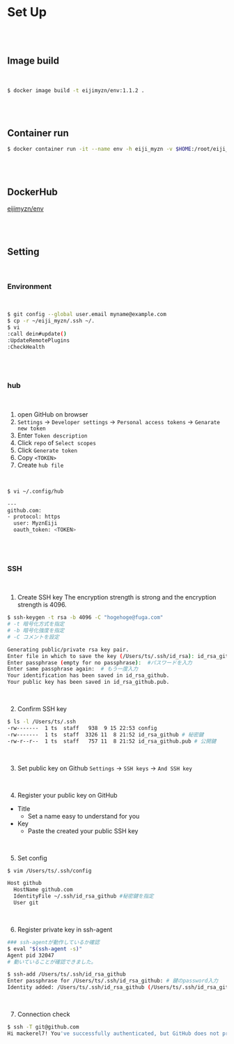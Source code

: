 # Set Up

<br />

<br />

## Image build

<br />

```bash
$ docker image build -t eijimyzn/env:1.1.2 .
```

<br />

<br />

## Container run

```bash
$ docker container run -it --name env -h eiji_myzn -v $HOME:/root/eiji_myzn  eijimyzn/env:1.1.2 /bin/bash
```

<br /><br />

## DockerHub

[eijimyzn/env](https://cloud.docker.com/repository/docker/eijimyzn/env/general)

<br /><br />



## Setting

<br />

### Environment

<br />

```bash
$ git config --global user.email myname@example.com
$ cp -r ~/eiji_myzn/.ssh ~/.
$ vi 
:call dein#update() 
:UpdateRemotePlugins 
:CheckHealth
```

<br /><br />

### hub

<br />

1. open GitHub on browser
2. `Settings` → `Developer settings` → `Personal access tokens` → `Genarate new token`
3. Enter `Token description`
4. Click `repo` of `Select scopes`
5. Click `Generate token`
6. Copy `<TOKEN>`
7. Create `hub file`

<br />

```bash
$ vi ~/.config/hub
```
```bash
---
github.com:
- protocol: https
  user: MyznEiji
  oauth_token: <TOKEN>
```

<br /><br />

### SSH

<br />

1. Create SSH key
The encryption strength is strong and the encryption strength is 4096.
```bash
$ ssh-keygen -t rsa -b 4096 -C "hogehoge@fuga.com"
# -t 暗号化方式を指定
# -b 暗号化強度を指定
# -C コメントを設定 

Generating public/private rsa key pair.
Enter file in which to save the key (/Users/ts/.ssh/id_rsa): id_rsa_github # 秘密鍵の名前を指定
Enter passphrase (empty for no passphrase):  #パスワードを入力
Enter same passphrase again:  # もう一度入力
Your identification has been saved in id_rsa_github.
Your public key has been saved in id_rsa_github.pub.
```

<br />

2. Confirm SSH key

```bash
$ ls -l /Users/ts/.ssh
-rw-------  1 ts  staff   938  9 15 22:53 config
-rw-------  1 ts  staff  3326 11  8 21:52 id_rsa_github # 秘密鍵
-rw-r--r--  1 ts  staff   757 11  8 21:52 id_rsa_github.pub # 公開鍵
```

<br />

3. Set public key on Github
   `Settings` → `SSH keys` → `And SSH key`

<br />

4. Register your public key on GitHub

- Title
  - Set a name easy to understand for you 
- Key
  - Paste the created your public SSH key

<br />

5. Set config
```bash
$ vim /Users/ts/.ssh/config
```

```bash
Host github
  HostName github.com
  IdentityFile ~/.ssh/id_rsa_github #秘密鍵を指定
  User git
```

<br />



6. Register private key in ssh-agent

```bash
### ssh-agentが動作しているか確認
$ eval "$(ssh-agent -s)"
Agent pid 32047
# 動いていることが確認できました。

$ ssh-add /Users/ts/.ssh/id_rsa_github
Enter passphrase for /Users/ts/.ssh/id_rsa_github: # 鍵のpassword入力
Identity added: /Users/ts/.ssh/id_rsa_github (/Users/ts/.ssh/id_rsa_github)
```

<br />

7. Connection check

```bash
$ ssh -T git@github.com
Hi mackerel7! You've successfully authenticated, but GitHub does not provide shell access.
```
